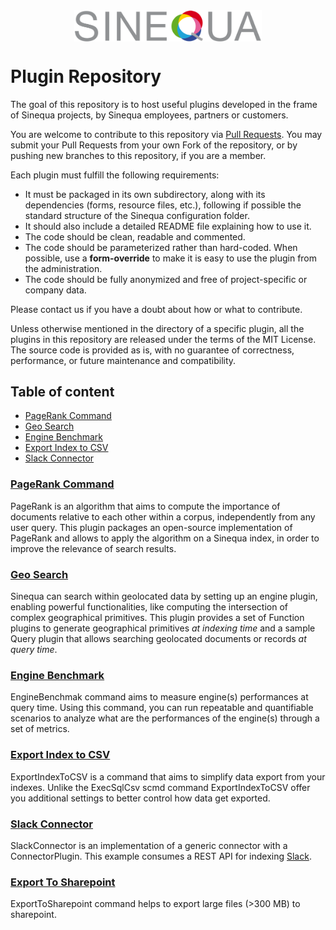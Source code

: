 <img src="sinequa-logo-light-lg.png" width="300" style="margin: auto; display: block;">

# Plugin Repository

The goal of this repository is to host useful plugins developed in the frame of Sinequa projects, by Sinequa employees, partners or customers.

You are welcome to contribute to this repository via [Pull Requests](https://help.github.com/en/github/collaborating-with-issues-and-pull-requests/about-pull-requests). You may submit your Pull Requests from your own Fork of the repository, or by pushing new branches to this repository, if you are a member.

Each plugin must fulfill the following requirements:

- It must be packaged in its own subdirectory, along with its dependencies (forms, resource files, etc.), following if possible the standard structure of the Sinequa configuration folder.
- It should also include a detailed README file explaining how to use it.
- The code should be clean, readable and commented.
- The code should be parameterized rather than hard-coded. When possible, use a **form-override** to make it is easy to use the plugin from the administration.
- The code should be fully anonymized and free of project-specific or company data.

Please contact us if you have a doubt about how or what to contribute.

Unless otherwise mentioned in the directory of a specific plugin, all the plugins in this repository are released under the terms of the MIT License. The source code is provided as is, with no guarantee of correctness, performance, or future maintenance and compatibility.

## Table of content

- [PageRank Command](#pagerank-command)
- [Geo Search](#geo-search)
- [Engine Benchmark](#engine-benchmark)
- [Export Index to CSV](#export-index-to-csv)
- [Slack Connector](#slack-connector)

### [PageRank Command](https://github.com/sinequa/plugins/tree/master/PageRank)

PageRank is an algorithm that aims to compute the importance of documents relative to each other within a corpus, independently from any user query. This plugin packages an open-source implementation of PageRank and allows to apply the algorithm on a Sinequa index, in order to improve the relevance of search results.

### [Geo Search](https://github.com/sinequa/plugins/tree/master/GeoSearch)

Sinequa can search within geolocated data by setting up an engine plugin, enabling powerful functionalities, like computing the intersection of complex geographical primitives. This plugin provides a set of Function plugins to generate geographical primitives _at indexing time_ and a sample Query plugin that allows searching geolocated documents or records _at query time_.

### [Engine Benchmark](https://github.com/sinequa/plugins/tree/master/EngineBenchmark)

EngineBenchmak command aims to measure engine(s) performances at query time. Using this command, you can run repeatable and quantifiable scenarios to analyze what are the performances of the engine(s) through a set of metrics.

### [Export Index to CSV](https://github.com/sinequa/plugins/tree/master/ExportIndexToCSV)

ExportIndexToCSV is a command that aims to simplify data export from your indexes. Unlike the ExecSqlCsv scmd command ExportIndexToCSV offer you additional settings to better control how data get exported.

### [Slack Connector](https://github.com/sinequa/plugins/tree/master/SlackConnector)

SlackConnector is an implementation of a generic connector with a ConnectorPlugin. This example consumes a REST API for indexing [Slack](https://www.slack.com).

### [Export To Sharepoint](https://github.com/sinequa/plugins/tree/master/ExportToSharepoint)

ExportToSharepoint command helps to export large files (>300 MB) to sharepoint.
